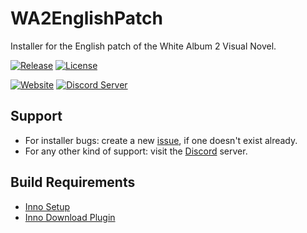 # WA2EnglishPatch

Installer for the English patch of the White Album 2 Visual Novel.

[![Release](https://img.shields.io/github/release/TodokanaiTL/WA2EnglishPatch.svg?label=Release)](../../releases/latest)
[![License](https://img.shields.io/badge/License-BSD%203--Clause-red.svg)](./LICENSE)

[![Website](https://img.shields.io/badge/Website-Todokanai%20TL-87ceeb.svg?logo=data%3Aimage%2Fpng%3Bbase64%2CiVBORw0KGgoAAAANSUhEUgAAAA4AAAAOCAMAAAAolt3jAAABUFBMVEUAAAARFRpLYXF%2Bor%2BBp8WFq8qKs9OMtNSOt9iTvuCUwOKUweKVwOKVweKVweOWwuSWwuWWw%2BWXw%2BWXxOeYxOeYxeeZx%2Bqax%2Bqg0PWi0vebyOyEqsiLtNSUwOKWwuSYxeiUv%2BGVweOVweObyeyVweOVweOVweOVweORu9yVweOUv%2BGVweOVweOZxumVweOVweOVweN6n7uUwOKVweOVweOVweOVweOVweOVweOVweOVweKVweOl1vuVwuSVweOVweOVweOVweOVweOVweOVweOVweOVweOVweOVweOTv%2BGVweOVweOVweOVweOVweOVweOVweOVweOVweOVweOVweOVweOVweOVweOVweOVweOVweOVweOVweOVweOVweOVweOVweOVweOVweOVweOVweOVweOVweOVweOVweOVweOVweOVweOVweOVweOVweOYxOfsKgatAAAAbnRSTlMAAAAAAAAAAAAAAAAAAAAAAAAAAAAAAAAAAAECAgICAgQGCQkTFyAiKCksLC4vMDM0ODo%2BP0BBT1BSU1lfYGF9foGCg4SLjI6RkpKTlJWWl5qeoqSnqaqrrK2ztba3ubq8vb%2FAwcPFysvMzs%2FW5QMpM5sAAAC7SURBVHgBHcfVY4JQFAfgu46N37o7Nsa6u3uwzRBFBa%2FYIRz%2F%2FzcPfm%2BfEMsr86tQt8cHevqGhBBLiwvTMPTBkdnRTm5vf%2FcMylVgrquDe3qwsWukrO%2B9yZ0T7gPp767n5d5%2BmvfctY8EPRt%2FTxT%2FWudiM5RxfF9m%2F7cQVKvfhYkij439dg9NSkZjFpnHQc9Iui%2BF0qt06IJ7%2B3t0XbPTlSvt84Y7BkC1pQrGnYKiIF%2BEAgxzJ8Auz4GgLf3IIo8NZUzwAAAAAElFTkSuQmCC)](https://todokanaitl.github.io/)
[![Discord Server](https://img.shields.io/discord/195731233655750656.svg?logo=data%3Aimage%2Fpng%3Bbase64%2CiVBORw0KGgoAAAANSUhEUgAAAA4AAAAOCAMAAAAolt3jAAAAolBMVEUAAAByidpyidpyidpyidpyidpyidpyidpyidpyidpyidpyidpyidpyidpyidpyidpyidpyidpyidpyidpyidpyidpyidpyidpyidpyidpyidpyidpyidpyidpyidpyidpyidpyidpyidpyidpyidpyidpyidpyidpyidpyidpyidpyidpyidpyidpyidpyidpyidpyidpyidpyidpyidpyidplWcKgAAAANXRSTlMAM6FEg3LrnvHXlOWEd3GWhzHu7Piw2Nma%2FtVfpqSgTPTFbSQlLvM8p16%2FWzq4gqo5lVwOT9pJJw8AAABvSURBVHgBY8AArMLinEAgxiYgCOIKmcKABIjLAeeyQ7haqgbqKkxQroIpI4gyhnJN1RgM9TR1GRRNmcBcKQYTHWVtBllTGRBXxFTaSF9DSZ7DVA6LydwQNpskhMvMxcPCwsLPyGoqiuJaXj509wMA0uEPg%2BuUBPgAAAAASUVORK5CYII%3D&label=Discord&colorB=7289DA)](https://discord.me/TodokanaiTL)

## Support

- For installer bugs: create a new [issue](../../issues), if one doesn't exist already.
- For any other kind of support: visit the [Discord](https://discord.gg/SzxsUz3) server.

## Build Requirements

- [Inno Setup](http://www.jrsoftware.org/isdl.php)
- [Inno Download Plugin](https://mitrichsoftware.wordpress.com/inno-setup-tools/inno-download-plugin/)

